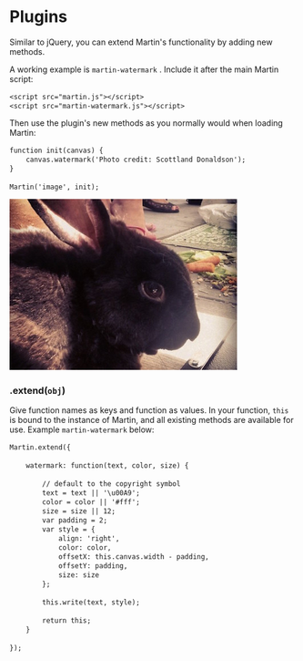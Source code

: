 # Plugins

Similar to jQuery, you can extend Martin's functionality by adding new methods.

A working example is `martin-watermark` . Include it after the main Martin script:

```
<script src="martin.js"></script>
<script src="martin-watermark.js"></script>
```

Then use the plugin's new methods as you normally would when loading Martin:

```
function init(canvas) {
    canvas.watermark('Photo credit: Scottland Donaldson');
}

Martin('image', init);
```

<img id="martin-watermark" src="images/bunny.jpg" width="400" height="300">

### .extend(`obj`)

Give function names as keys and function as values. In your function, `this` is bound to the instance of Martin, and all existing methods are available for use. Example `martin-watermark` below:

```
Martin.extend({

    watermark: function(text, color, size) {

        // default to the copyright symbol
        text = text || '\u00A9';
        color = color || '#fff';
        size = size || 12;
        var padding = 2;
        var style = {
            align: 'right',
            color: color,
            offsetX: this.canvas.width - padding,
            offsetY: padding,
            size: size
        };

        this.write(text, style);

        return this;
    }

});
```
